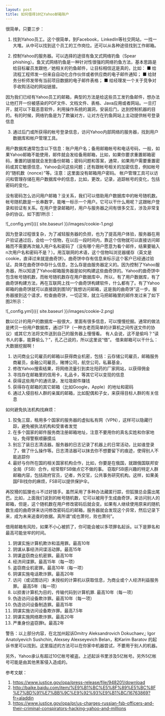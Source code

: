 ```yaml
---
layout: post
title: 如何借得10亿Yahoo邮箱账户
---
```

很简单，只要三步：

1. 找到Yahoo员工。这个很简单，到Facebook，LinkedIn等社交网站，一找一大堆。从中可以找到这个员工的工作岗位。还可以从各种途径找到工作邮箱。

2. 控制Yahoo的服务器。可以选择的途径有鱼叉式网络钓鱼（Spear phishing）。鱼叉式网络钓鱼是一种针对性很强的网络钓鱼方法，基本思路是给目标雇员发跟他／她相关的钓鱼邮件，让目标相信这是真的，比如：
■ 给流程工程师发一份来自自动化合作伙伴或者供应商的电子邮件通知；
■ 给财务分析师发带有当前项目数据的电子邮件表格；
■ 给经理发一个关于竞争对手收购活动的网站链接。

因为我们已经有Yahoo员工的邮箱，典型的方法是给这些员工发钓鱼邮件，想办法让他打开一份被感染的PDF文件、文档文件、表格、Java应用或者网站。一旦打开，就可以下载恶意软件，利用操作系统的漏洞，安装后门，达到控制机器的目的。有的时候，网络钓鱼是为了欺骗对方，让对方在钓鱼网站上主动提供帐号登录信息

3. 通过后门或所获得的帐号登录信息，访问Yahoo内部网络的服务器，找到用户数据库和帐户管理工具。

用户数据库通常包含以下信息：账户用户名；备用邮箱帐号和电话号码，一般，如果Yahoo邮箱不能使用，邮件就会发给备用邮箱，比如，如果你要求重置邮箱密码，重置的链接就会发到备份邮箱；密码问题和答案，通常，如果用户需要重置密码或其它敏感信息，Yahoo会问这些问题；还有跟帐号相关的加密信息，例如帐号的“随机数（nonce）”等。注意：这里面没有邮箱用户密码。
帐户管理工具可以访问和管理存储在用户数据库中的信息，比如，更改，记录，追踪帐号的变化，包括密码的变化。 

没有密码怎么访问用户邮箱？没关系，我们可以借助用户数据库中的帐号随机数。帐号随机数是一长串数字，能唯一标示一个用户。它可以干什么用呢？这跟帐户登录和验证有关系。在用户登录邮箱时，用户与服务器之间有很多交互，涉及非常复杂的协议。如下图1所示：

![_config.yml]({{ site.baseurl }}/images/cookie-1.png)

因为登录过程很复杂，为了减轻服务器的负担，也为了提高用户体验，服务器在用户验证通过后，会给一个信物，在以后一段时间内，靠这个信物就可以直接访问邮箱而不需要再次输入用户名和密码了（没有哪个用户愿意为看个邮件，结果要输入n次用户名和密码不是？）。用互联网的术语，这个信物叫浏览器缓存（英文是cookie，直译过来就是曲奇饼）。曲奇饼中存有信息来标示这个客户已经通过验证。具体在曲奇饼中存什么信息，怎么存是由服务器定义的。因为控制了Yahoo服务器，所以知道了Yahoo邮箱服务器是如何构建这些曲奇饼的。Yahoo的曲奇饼中包含帐号随机数，而帐号随机数存在用户数据库中，所以，有了用户数据库，有了曲奇饼构建方法，再在互联网上找一个曲奇饼构建软件，什么都有了。有了Yahoo邮箱的曲奇饼就可以直接跳到图1的“我想访问邮箱，这是我的曲奇饼”这一步。服务器接到这个请求，检查曲奇饼，一切正常，就立马把邮箱里的邮件发过来了如下图2所示：

![_config.yml]({{ site.baseurl }}/images/cookie-2.png)

数以亿计的用户的数据库一般很大，里面有很多信息，可以慢慢挖掘。通常的做法是拷贝一份用户数据库，通过FTP（一种古老而简单的计算机之间传送文件的协议）或其它方法将文件送到自己的服务器上慢慢看。
有人会说，这不是偷吗？“读书人的事，能算偷么？”，孔乙己说的，所以这里说“借”。
借来邮箱可以干什么：大数据挖掘啊！
1. 访问商业公司雇员的邮箱以获得商业机密，包括：云存储公司雇员，邮箱服务商雇员，金融公司雇员，赌博公司，航空公司，私募基金，
2. 修改Yahoo搜索结果，将网络流量引到卖壮阳药的厂家网站，以获得佣金
3. 寻找存在邮箱里的信用卡，礼品卡，等其它可以变现的信息
4. 获得这些用户的通讯录，发垃圾邮件赚钱
5. 获得存在邮箱的其它邮箱（比如Google，Apple）的地址和密码
6. 通过入侵目标人群的亲属的邮箱，比如配偶和子女，来获得目标人群的有关信息

如何避免执法机构找麻烦：
1. 狡兔三窟，租用多个国家的服务器的虚拟私有网（VPN），这样可以隐藏行踪，避免被执法机构和受害者发觉
2. 在多个国家的邮件服务商注册邮箱地址，注意不要用你的真名实姓和你家地址，免得警察顺藤摸瓜
3. 别忘了装日志清洁器。服务器的日志记录了机器上的日常活动，比如谁登录了，做了什么操作等。日志清洁器可以抹去你不想要留下的痕迹，使得别人不能追踪你
4. 最好与你所在国的相关国家机构合作，比如，你要是在俄国，就跟俄国联邦安全局（FSB）合作，经常帮FSB做点它不做的事。 窃取FSB感兴趣的特定人群邮箱内容，包括政府官员，记者，外交官，公共事务研究机构。这样，如果美国FBI找你的麻烦，FSB可以提供保护伞。

再狡猾的狐狸也斗不过好猎手。虽然采用了多种办法藏匿行踪，但狐狸总会露出尾巴。比如，上面我们说到的帐号随机数，它可以被用于生成曲奇饼，来访问别人的邮箱，但是，这个随机数在用户修改密码后就会变。如果有人继续使用原来的随机数生成的曲奇饼来访问修改密码后的邮箱，服务器就会发现这个异常，然后记录下来，成为未来追查的依据。真所谓“成也萧何，败也萧何”。

借用邮箱有风险，如果不小心被抓了，你可能会被以多项罪名起诉。以下是罪名和最高可能坐牢的时间。
1. 阴谋实施计算机欺诈和滥用罪。最高10年
2. 阴谋从事经济间谍活动罪。最高15年
3. 阴谋盗窃商业机密罪。最高10年
4. 经济间谍罪。最高15年（每一项）
5. 盗窃商业机密罪。最高10年（每一项）
6. 阴谋实施电话欺诈罪。最高20年
7. 访问（或试图访问）未授权的计算机以获取信息，为商业或个人经济利益服务罪。 最高5年（每一项）
8. 以损害计算机为目的，传输代码到计算机罪. 最高10年（每一项）
9. 伪造访问设备欺诈罪。最高10年（每一项）
10. 伪造访问设备制造罪。最高15年
11. 阴谋实施访问设备欺诈罪。最高7.5年
12. 阴谋实施网络欺诈罪。最高20年
13. 严重身份盗窃罪t。最高2年

警告：以上部分内容，在北加州起诉Dmitry Aleksandrovich Dokuchaev,; Igor Anatolyevich Sushchin, Alexsey Alexseyevich Belan，和Karim Baratov 的起诉书里可以找到。这里描述的方法可以在你家中机器尝试，不要用于别人的机器。

另外，Yahoo承认有超过10亿帐号被盗。上述起诉书里涉及5亿帐号。另外5亿帐号可能是由其他黑客侵入造成的。

参考文献：

1. https://www.justice.gov/opa/press-release/file/948201/download
2. http://baike.baidu.com/item/%E9%B1%BC%E5%8F%89%E5%BC%8F%E7%BD%91%E7%BB%9C%E9%92%93%E9%B1%BC/16763869?fr=aladdin
3. https://www.justice.gov/opa/pr/us-charges-russian-fsb-officers-and-their-criminal-conspirators-hacking-yahoo-and-millions

